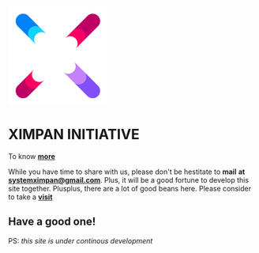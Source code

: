 ![alt text](https://github.com/XimpanOfficial/ximpan/blob/master/u.png)

# XIMPAN INITIATIVE
To know **[more](https://ximpanofficial.github.io/ximpan/)** 

While you have time to share with us, please don't be hestitate to **mail** **at** **systemximpan@gmail.com**. 
Plus, it will be a good fortune to develop this site together.
Plusplus, there are a lot of good beans here. Please consider to take a **[visit](https://en.wikipedia.org/wiki/Indonesia)**

Have a good one!
---
PS: _this site is under continous development_
